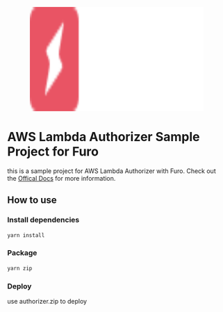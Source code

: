 <p align="center">
  <img src="./furo.svg" alt="Furo Logo" width="400" height="240">
</p>

# AWS Lambda Authorizer Sample Project for Furo

this is a sample project for AWS Lambda Authorizer with Furo. Check out the [Offical Docs](https://docs.furo.one) for more information.

## How to use

### Install dependencies

```bash
yarn install
```

### Package

```bash
yarn zip
```

### Deploy

use authorizer.zip to deploy
